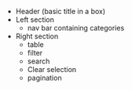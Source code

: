 - Header (basic title in a box)
- Left section
  - nav bar containing categories
- Right section
  - table
  - filter
  - search
  - Clear selection
  - pagination
